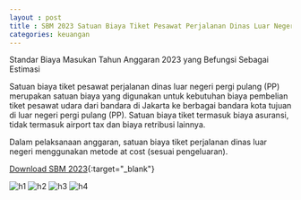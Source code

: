 ```yaml
---
layout : post
title : SBM 2023 Satuan Biaya Tiket Pesawat Perjalanan Dinas Luar Negeri Pergi Pulang (PP)
categories: keuangan
---
```


Standar Biaya Masukan Tahun Anggaran 2023 yang Befungsi Sebagai Estimasi

Satuan biaya tiket pesawat perjalanan dinas luar negeri pergi pulang (PP) merupakan satuan biaya yang digunakan untuk kebutuhan biaya pembelian tiket pesawat udara dari bandara di Jakarta ke berbagai bandara kota tujuan di luar negeri pergi pulang (PP). Satuan biaya tiket termasuk biaya asuransi, tidak termasuk airport tax dan biaya retribusi lainnya.

Dalam pelaksanaan anggaran, satuan biaya tiket perjalanan dinas luar negeri menggunakan metode at cost (sesuai pengeluaran).


[Download SBM 2023](https://firebasestorage.googleapis.com/v0/b/geotag-b7d33.appspot.com/o/SBM_2023.pdf?alt=media&token=228220bb-e660-47cd-bb6f-ef614ad11018){:target="_blank"}

![h1](https://firebasestorage.googleapis.com/v0/b/geotag-b7d33.appspot.com/o/SBM_2023_page-0109.jpg?alt=media&token=a2aff61d-7d88-43f8-8f7a-07ee49461a64)
![h2](https://firebasestorage.googleapis.com/v0/b/geotag-b7d33.appspot.com/o/SBM_2023_page-0110.jpg?alt=media&token=00dedcd8-76ae-44b1-8ab7-592d7cf4a2ec)
![h3](https://firebasestorage.googleapis.com/v0/b/geotag-b7d33.appspot.com/o/SBM_2023_page-0111.jpg?alt=media&token=49a3105e-b646-4227-a6b6-b8a35b4e5982)
![h4](https://firebasestorage.googleapis.com/v0/b/geotag-b7d33.appspot.com/o/SBM_2023_page-0112.jpg?alt=media&token=938ac448-5cfd-4e14-b85f-3d78b7acd8fa)